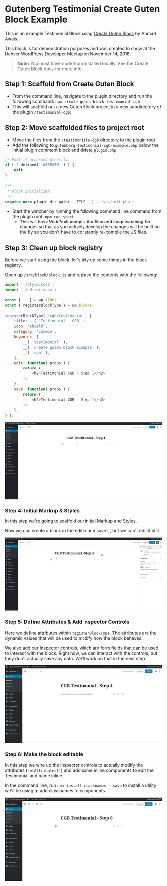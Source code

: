 # Gutenberg Testimonial Create Guten Block Example

This is an example Testimonial Block using [Create Guten Block](https://github.com/ahmadawais/create-guten-block) by Ahmad Awais.

This block is for demonstration purposes and was created to show at the Denver WordPress Developer Meetup on November 14, 2018.

> **Note:** You must have node/npm installed locally. See the Create Guten Block docs for more info.

## Step 1: Scaffold from Create Guten Block

- From the command line, navigate to the plugin directory and run the following command: `npx create-guten-block testimonial-cgb`
- This will scaffold out a new Guten Block project in a new subdirectory of the plugin `/testimonial-cgb`;

## Step 2: Move scaffolded files to project root

- Move the files from the `/testimonials-cgb` directory to the plugin root
- Add the following to `gutenberg-testimonial-cgb-example.php` below the initial plugin comment block and delete `plugin.php`

```php
// Exit if accessed directly.
if ( ! defined( 'ABSPATH' ) ) {
	exit;
}

/**
 * Block Initializer.
 */
require_once plugin_dir_path( __FILE__ ) . 'src/init.php';
```

- Start the watcher by running the following command line command from the plugin root: `npm run start` 
  - This will have WebPack compile the files and keep watching for changes so that as you actively develop
    the changes will be built on the fly so you don't have to constantly re-compile the JS files. 
    
## Step 3: Clean up block registry

Before we start using the block, let's tidy up some things in the block registry. 

Open up `/src/block/block.js` and replace the contents with the following: 

```js
import './style.scss';
import './editor.scss';

const { __ } = wp.i18n;
const { registerBlockType } = wp.blocks;

registerBlockType( 'cgb/testimonial', {
	title: __( 'Testimonial - CGB' ),
	icon: 'shield',
	category: 'common',
	keywords: [
		__( 'testimonial' ),
		__( 'create guten block Example' ),
		__( 'cgb' ),
	],
	edit: function( props ) {
		return (
			<h2>Testimonial CGB - Step 1</h2>
		);
	},
	save: function( props ) {
		return (
            <h2>Testimonial CGB - Step 1</h2>
		);
	},
} );
```

![step 3](./img/cgb-step-3.gif)

### Step 4: Initial Markup & Styles

In this step we're going to scaffold our initial Markup and Styles. 

Now we can create a block in the editor and save it, but we can't edit it still.

![step 4](./img/cgb-step-4.gif)

### Step 5: Define Attributes & Add Inspector Controls

Here we define attributes within `registerBlockType`. The attributes are the dynamic values that will be used to modify how the block behaves. 

We also add our Inspector controls, which are form fields that can be used to interact with the block. Right now, we can interact with the controls, but they don't actually save any data. We'll work on that in the next step.

![step 5](./img/cgb-step-5.gif)

### Step 6: Make the block editable

In this step we wire up the inspector controls to actually modify the attributes (`setAttributes()`) and add some inline components to edit the Testimonial and name inline.

In the command line, run `npm install classnames --save` to install a utility we'll be using to add classnames to components.

![step 6](./img/cgb-step-6.gif)